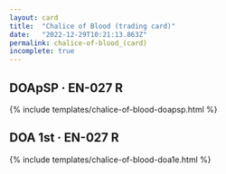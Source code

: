 ```yaml
---
layout: card
title:  "Chalice of Blood (trading card)"
date:   "2022-12-29T10:21:13.863Z"
permalink: chalice-of-blood_(card)
incomplete: true
---
```


## DOApSP &middot; EN-027 R

{% include templates/chalice-of-blood-doapsp.html %}


## DOA 1st &middot; EN-027 R

{% include templates/chalice-of-blood-doa1e.html %}

